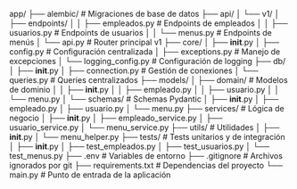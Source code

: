 app/
├── alembic/                  # Migraciones de base de datos
├── api/
│   └── v1/
│       ├── endpoints/
│       │   ├── empleados.py  # Endpoints de empleados
│       │   ├── usuarios.py   # Endpoints de usuarios
│       │   └── menus.py      # Endpoints de menús
│       └── api.py            # Router principal v1
├── core/
│   ├── __init__.py
│   ├── config.py            # Configuración centralizada
│   ├── exceptions.py        # Manejo de excepciones
│   └── logging_config.py    # Configuración de logging
├── db/
│   ├── __init__.py
│   ├── connection.py        # Gestión de conexiones
│   └── queries.py          # Queries centralizados
├── models/
│   ├── domain/             # Modelos de dominio
│   │   ├── __init__.py
│   │   ├── empleado.py
│   │   ├── usuario.py
│   │   └── menu.py
│   └── schemas/            # Schemas Pydantic
│       ├── __init__.py
│       ├── empleado.py
│       ├── usuario.py
│       └── menu.py
├── services/               # Lógica de negocio
│   ├── __init__.py
│   ├── empleado_service.py
│   ├── usuario_service.py
│   └── menu_service.py
├── utils/                 # Utilidades
│   ├── __init__.py
│   └── menu_helper.py
├── tests/                 # Tests unitarios y de integración
│   ├── __init__.py
│   ├── test_empleados.py
│   ├── test_usuarios.py
│   └── test_menus.py
├── .env                   # Variables de entorno
├── .gitignore            # Archivos ignorados por git
├── requirements.txt      # Dependencias del proyecto
└── main.py              # Punto de entrada de la aplicación